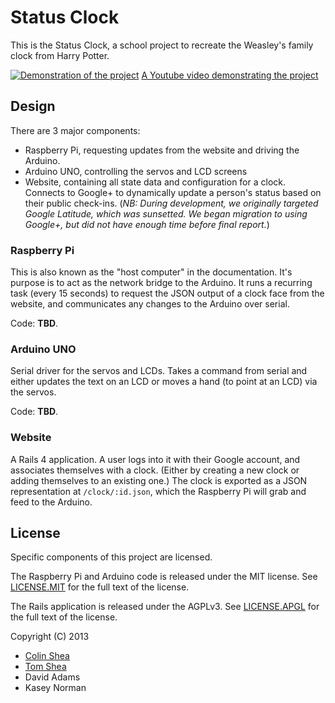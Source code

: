 # Status Clock

This is the Status Clock, a school project to recreate the Weasley's family
clock from Harry Potter.

[![Demonstration of the project](https://img.youtube.com/vi/YRWMdjvVUF4/hqdefault.jpg)](https://youtu.be/YRWMdjvVUF4)
[A Youtube video demonstrating the project](https://youtu.be/YRWMdjvVUF4)

## Design

There are 3 major components:

- Raspberry Pi, requesting updates from the website and driving the Arduino.
- Arduino UNO, controlling the servos and LCD screens
- Website, containing all state data and configuration for a clock. Connects to
  Google+ to dynamically update a person's status based on their public
  check-ins. (*NB: During development, we originally targeted Google Latitude,
  which was sunsetted. We began migration to using Google+, but did not have
  enough time before final report.*)

### Raspberry Pi

This is also known as the "host computer" in the documentation. It's purpose is
to act as the network bridge to the Arduino. It runs a recurring task (every 15
seconds) to request the JSON output of a clock face from the website, and
communicates any changes to the Arduino over serial.

Code: **TBD**.

### Arduino UNO

Serial driver for the servos and LCDs. Takes a command from serial and either
updates the text on an LCD or moves a hand (to point at an LCD) via the servos.

Code: **TBD**.

### Website

A Rails 4 application. A user logs into it with their Google account, and
associates themselves with a clock. (Either by creating a new clock or adding
themselves to an existing one.) The clock is exported as a JSON representation
at `/clock/:id.json`, which the Raspberry Pi will grab and feed to the Arduino.

## License

Specific components of this project are licensed.

The Raspberry Pi and Arduino code is released under the MIT license. See
[LICENSE.MIT](LICENSE.MIT) for the full text of the license.

The Rails application is released under the AGPLv3. See
[LICENSE.APGL](LICENSE.APGL) for the full text of the license.

Copyright (C) 2013
- [Colin Shea](http://evaryont.me)
- [Tom Shea](http://tom.shea.at)
- David Adams
- Kasey Norman

